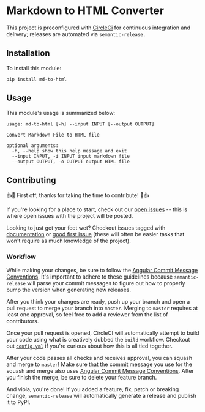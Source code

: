 # Markdown to HTML Converter

This project is preconfigured with [CircleCi](https://circleci.com/) for continuous integration and delivery; releases are automated via `semantic-release.`

## Installation
To install this module:
```
pip install md-to-html
```

## Usage
This module's usage is summarized below:
```
usage: md-to-html [-h] --input INPUT [--output OUTPUT]

Convert Markdown File to HTML file

optional arguments:
  -h, --help show this help message and exit
  --input INPUT, -i INPUT input markdown file
  --output OUTPUT, -o OUTPUT output HTML file
```

## Contributing
👍🎉 First off, thanks for taking the time to contribute! 🎉👍

If you're looking for a place to start, check out our [open issues](https://github.com/AumitLeon/module_starter_cli/issues) -- this is where open issues with the project will be posted. 

Looking to just get your feet wet? Checkout issues tagged with [documentation](https://github.com/AumitLeon/module_starter_cli/issues?q=is%3Aopen+is%3Aissue+label%3Adocumentation) or [good first issue](https://github.com/AumitLeon/module_starter_cli/issues?q=is%3Aopen+is%3Aissue+label%3A%22good+first+issue%22) (these will often be easier tasks that won't require as much knowledge of the project). 

### Workflow
While making your changes, be sure to follow the [Angular Commit Message Conventions](https://github.com/angular/angular.js/blob/master/DEVELOPERS.md#-git-commit-guidelines). It's important to adhere to these guidelines because `semantic-release` will parse your commit messages to figure out how to properly bump the version when generating new releases. 

After you think your changes are ready, push up your branch and open a pull request to merge your branch into `master`. Merging to `master` requires at least one approval, so feel free to add a reviewer from the list of contributors. 

Once your pull request is opened, CircleCI will automatically attempt to build your code using what is creatively dubbed the `build` workflow. Checkout out [`config.yml`](.circleci/config.yml) if you're curious about how this is all tied together. 

After your code passes all checks and receives approval, you can squash and merge to `master`! Make sure that the commit message you use for the squash and merge also uses [Angular Commit Message Conventions](https://github.com/angular/angular.js/blob/master/DEVELOPERS.md#-git-commit-guidelines). After you finish the merge, be sure to delete your feature branch.

And viola, you're done! If you added a feature, fix, patch or breaking change, `semantic-release` will automatically generate a release and publish it to PyPI. 

